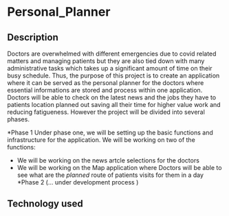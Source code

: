 # Personal_Planner

## Description 
Doctors are overwhelmed with different emergencies due to covid related matters and managing patients but they are also tied down with many administrative tasks which takes up a significant amount of time on their busy schedule. Thus, the purpose of this project is to create an application where it can be served as the personal planner for the doctors where essential informations are stored and process within one application. Doctors will be able to check on the latest news and the jobs they have to patients location planned out saving all their time for higher value work and reducing fatigueness. However the project will be divided into several phases.

*Phase 1
Under phase one, we will be setting up the basic functions and infrastructure for the application. We will be working on two of the functions:
  * We will be working on the news artcle selections for the doctors
  * We will be working on the Map application where Doctors will be able to see what are the _planned_ route of patients visits for them in a day
*Phase 2
(... under development process ) 

## Technology used 
